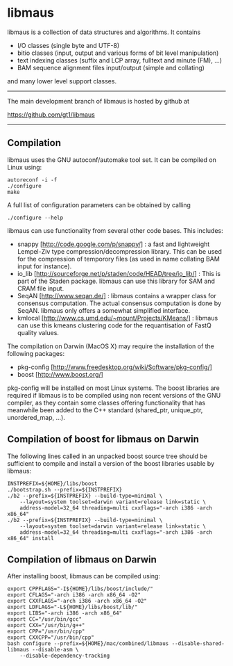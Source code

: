 libmaus
=======

libmaus is a collection of data structures and algorithms. It contains

 - I/O classes (single byte and UTF-8)
 - bitio classes (input, output and various forms of bit level manipulation)
 - text indexing classes (suffix and LCP array, fulltext and minute (FM), ...)
 - BAM sequence alignment files input/output (simple and collating)

and many lower level support classes.

-------------------------------------------------------------------------------

The main development branch of libmaus is hosted by github at

https://github.com/gt1/libmaus

-------------------------------------------------------------------------------

Compilation
-----------

libmaus uses the GNU autoconf/automake tool set. It can be compiled on Linux
using:

	autoreconf -i -f
	./configure
	make

A full list of configuration parameters can be obtained by calling

	./configure --help

libmaus can use functionality from several other code bases. This includes:

 - snappy [http://code.google.com/p/snappy/] : a fast and lightweight Lempel-Ziv
   type compression/decompression library. This can be used for the compression
   of temporory files (as used in name collating BAM input for instance).
 - io_lib [http://sourceforge.net/p/staden/code/HEAD/tree/io_lib/] : This is
   part of the Staden package. libmaus can use this library for SAM and CRAM
   file input.
 - SeqAN [http://www.seqan.de/] : libmaus contains a wrapper class for
   consensus computation. The actual consensus computation is done by SeqAN.
   libmaus only offers a somewhat simplified interface.
 - kmlocal [http://www.cs.umd.edu/~mount/Projects/KMeans/] : libmaus can use
   this kmeans clustering code for the requantisation of FastQ quality values.

The compilation on Darwin (MacOS X) may require the installation of the 
following packages:

 - pkg-config [http://www.freedesktop.org/wiki/Software/pkg-config/]
 - boost [http://www.boost.org/]

pkg-config will be installed on most Linux systems. The boost libraries
are required if libmaus is to be compiled using non recent versions of the
GNU compiler, as they contain some classes offering functionality that
has meanwhile been added to the C++ standard (shared_ptr, unique_ptr,
unordered_map, ...).

Compilation of boost for libmaus on Darwin
------------------------------------------

The following lines called in an unpacked boost source tree should be 
sufficient to compile and install a version of the boost libraries usable
by libmaus:

	INSTPREFIX=${HOME}/libs/boost
	./bootstrap.sh --prefix=${INSTPREFIX}
	./b2 --prefix=${INSTPREFIX} --build-type=minimal \
		--layout=system toolset=darwin variant=release link=static \
		address-model=32_64 threading=multi cxxflags="-arch i386 -arch x86_64"
	./b2 --prefix=${INSTPREFIX} --build-type=minimal \
		--layout=system toolset=darwin variant=release link=static \
		address-model=32_64 threading=multi cxxflags="-arch i386 -arch x86_64" install

Compilation of libmaus on Darwin
--------------------------------

After installing boost, libmaus can be compiled using:

	export CPPFLAGS="-I${HOME}/libs/boost/include/"
	export CFLAGS="-arch i386 -arch x86_64 -O2"
	export CXXFLAGS="-arch i386 -arch x86_64 -O2"
	export LDFLAGS="-L${HOME}/libs/boost/lib/"
	export LIBS="-arch i386 -arch x86_64"
	export CC="/usr/bin/gcc"
	export CXX="/usr/bin/g++"
	export CPP="/usr/bin/cpp"
	export CXXCPP="/usr/bin/cpp"
	bash configure --prefix=${HOME}/mac/combined/libmaus --disable-shared-libmaus --disable-asm \
		--disable-dependency-tracking
